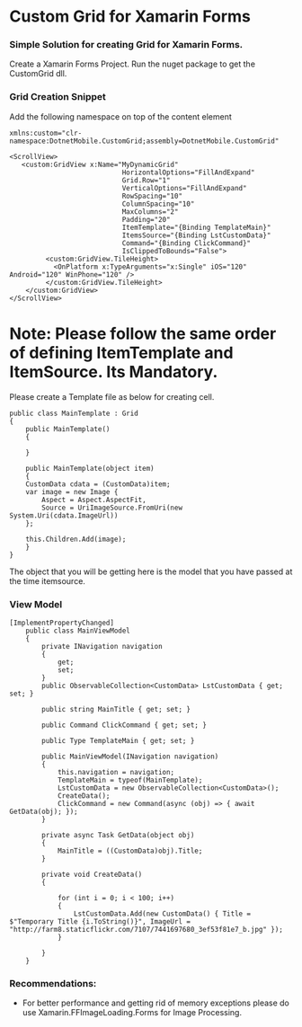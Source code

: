 # Custom Grid for Xamarin Forms

### Simple Solution for creating Grid for Xamarin Forms.

Create a Xamarin Forms Project. Run the nuget package to get the CustomGrid dll. 

### Grid Creation Snippet

Add the following namespace on top of the content element

```
xmlns:custom="clr-namespace:DotnetMobile.CustomGrid;assembly=DotnetMobile.CustomGrid"
```

```
<ScrollView>
   <custom:GridView x:Name="MyDynamicGrid" 
							HorizontalOptions="FillAndExpand" 
							Grid.Row="1" 
							VerticalOptions="FillAndExpand" 
							RowSpacing="10" 
							ColumnSpacing="10" 
							MaxColumns="2" 
							Padding="20" 
							ItemTemplate="{Binding TemplateMain}"
							ItemsSource="{Binding LstCustomData}" 
							Command="{Binding ClickCommand}"
							IsClippedToBounds="False">
         <custom:GridView.TileHeight>
           <OnPlatform x:TypeArguments="x:Single" iOS="120" Android="120" WinPhone="120" />
         </custom:GridView.TileHeight>
    </custom:GridView>
</ScrollView>
```

# Note: Please follow the same order of defining ItemTemplate and ItemSource. Its Mandatory.

Please create a Template file as below for creating cell.

```
public class MainTemplate : Grid
{
    public MainTemplate()
    {

    }

    public MainTemplate(object item)
    {
	CustomData cdata = (CustomData)item;
	var image = new Image {
		Aspect = Aspect.AspectFit,
		Source = UriImageSource.FromUri(new System.Uri(cdata.ImageUrl))
	};
	
	this.Children.Add(image);
    }
}
```
The object that you will be getting here is the model that you have passed at the time itemsource.

### View Model 

```
[ImplementPropertyChanged]
    public class MainViewModel
    {
        private INavigation navigation
        {
            get;
            set;
        }
        public ObservableCollection<CustomData> LstCustomData { get; set; }

		public string MainTitle { get; set; }
		
        public Command ClickCommand { get; set; }

		public Type TemplateMain { get; set; } 

		public MainViewModel(INavigation navigation)
        {
            this.navigation = navigation;
			TemplateMain = typeof(MainTemplate);
            LstCustomData = new ObservableCollection<CustomData>();
            CreateData();
            ClickCommand = new Command(async (obj) => { await GetData(obj); });
        }

        private async Task GetData(object obj)
        {
			MainTitle = ((CustomData)obj).Title;
        }

        private void CreateData()
        {

            for (int i = 0; i < 100; i++)
            {
                LstCustomData.Add(new CustomData() { Title = $"Temporary Title {i.ToString()}", ImageUrl = "http://farm8.staticflickr.com/7107/7441697680_3ef53f81e7_b.jpg" });
            }

        }
    }
  ```

### Recommendations:
- For better performance and getting rid of memory exceptions please do use Xamarin.FFImageLoading.Forms for Image Processing.
